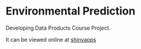 Environmental Prediction
========================

Developing Data Products Course Project.

It can be viewed online at [shinyapps](https://jcarlosgarcia.shinyapps.io/environmental/)
